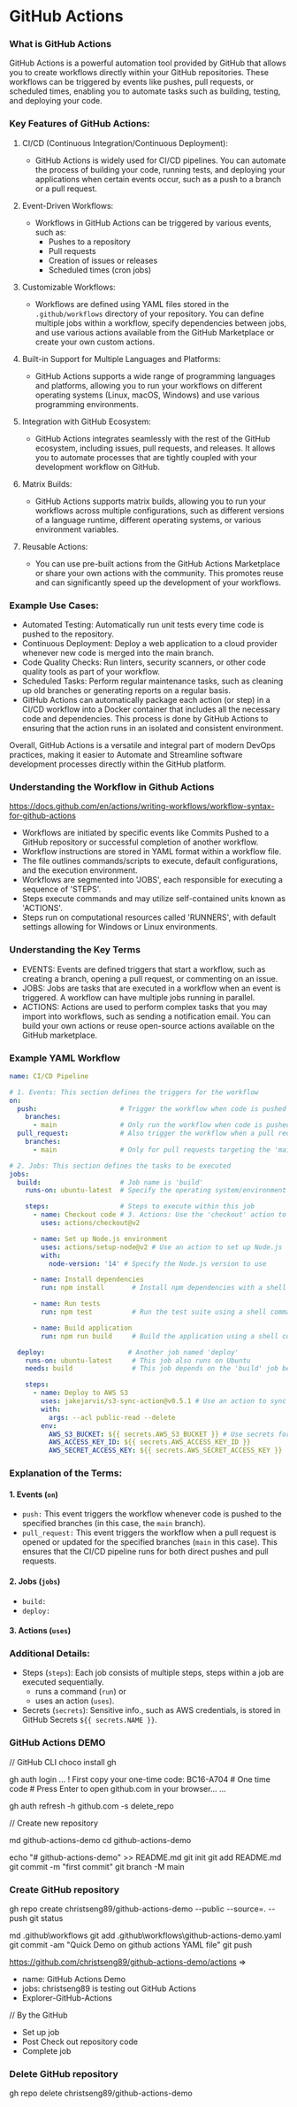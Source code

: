 # GitHub Actions

### What is GitHub Actions
GitHub Actions is a powerful automation tool provided by GitHub that allows you to create workflows directly within your GitHub repositories. These workflows can be triggered by events like pushes, pull requests, or scheduled times, enabling you to automate tasks such as building, testing, and deploying your code.

### Key Features of GitHub Actions:

1. CI/CD (Continuous Integration/Continuous Deployment):
   - GitHub Actions is widely used for CI/CD pipelines. You can automate the process of building your code, running tests, and deploying your applications when certain events occur, such as a push to a branch or a pull request.

2. Event-Driven Workflows:
   - Workflows in GitHub Actions can be triggered by various events, such as:
     - Pushes to a repository
     - Pull requests
     - Creation of issues or releases
     - Scheduled times (cron jobs)

3. Customizable Workflows:
   - Workflows are defined using YAML files stored in the `.github/workflows` directory of your repository. You can define multiple jobs within a workflow, specify dependencies between jobs, and use various actions available from the GitHub Marketplace or create your own custom actions.

4. Built-in Support for Multiple Languages and Platforms:
   - GitHub Actions supports a wide range of programming languages and platforms, allowing you to run your workflows on different operating systems (Linux, macOS, Windows) and use various programming environments.

5. Integration with GitHub Ecosystem:
   - GitHub Actions integrates seamlessly with the rest of the GitHub ecosystem, including issues, pull requests, and releases. It allows you to automate processes that are tightly coupled with your development workflow on GitHub.

6. Matrix Builds:
   - GitHub Actions supports matrix builds, allowing you to run your workflows across multiple configurations, such as different versions of a language runtime, different operating systems, or various environment variables.

7. Reusable Actions:
   - You can use pre-built actions from the GitHub Actions Marketplace or share your own actions with the community. This promotes reuse and can significantly speed up the development of your workflows.

### Example Use Cases:
- Automated Testing: Automatically run unit tests every time code is pushed to the repository.
- Continuous Deployment: Deploy a web application to a cloud provider whenever new code is merged into the main branch.
- Code Quality Checks: Run linters, security scanners, or other code quality tools as part of your workflow.
- Scheduled Tasks: Perform regular maintenance tasks, such as cleaning up old branches or generating reports on a regular basis.
- GitHub Actions can automatically package each action (or step) in a CI/CD workflow into a Docker container that includes all the necessary code and dependencies. This process is done by GitHub Actions to ensuring that the action runs in an isolated and consistent environment.

Overall, GitHub Actions is a versatile and integral part of modern DevOps practices, making it easier to Automate and Streamline software development processes directly within the GitHub platform.

### Understanding the Workflow in Github Actions
https://docs.github.com/en/actions/writing-workflows/workflow-syntax-for-github-actions

- Workflows are initiated by specific events like Commits Pushed to a GitHub repository or successful completion of another workflow.
- Workflow instructions are stored in YAML format within a workflow file.
- The file outlines commands/scripts to execute, default configurations, and the execution environment.
- Workflows are segmented into 'JOBS', each responsible for executing a sequence of 'STEPS'.
- Steps execute commands and may utilize self-contained units known as 'ACTIONS'.
- Steps run on computational resources called 'RUNNERS', with default settings allowing for Windows or Linux environments.

### Understanding the Key Terms
- EVENTS: Events are defined triggers that start a workflow, such as creating a branch, opening a pull request, or commenting on an issue.
- JOBS: Jobs are tasks that are executed in a workflow when an event is triggered. A workflow can have multiple jobs running in parallel.
- ACTIONS: Actions are used to perform complex tasks that you may import into workflows, such as sending a notification email. You can build your own actions or reuse open-source actions available on the GitHub marketplace.

### Example YAML Workflow

```yaml
name: CI/CD Pipeline

# 1. Events: This section defines the triggers for the workflow
on:
  push:                     # Trigger the workflow when code is pushed
    branches:
      - main                # Only run the workflow when code is pushed to the 'main' branch
  pull_request:             # Also trigger the workflow when a pull request is opened or updated
    branches:
      - main                # Only for pull requests targeting the 'main' branch

# 2. Jobs: This section defines the tasks to be executed
jobs:
  build:                    # Job name is 'build'
    runs-on: ubuntu-latest  # Specify the operating system/environment for this job

    steps:                  # Steps to execute within this job
      - name: Checkout code # 3. Actions: Use the 'checkout' action to pull the latest code
        uses: actions/checkout@v2

      - name: Set up Node.js environment
        uses: actions/setup-node@v2 # Use an action to set up Node.js
        with:
          node-version: '14' # Specify the Node.js version to use

      - name: Install dependencies
        run: npm install       # Install npm dependencies with a shell command

      - name: Run tests
        run: npm test          # Run the test suite using a shell command

      - name: Build application
        run: npm run build     # Build the application using a shell command

  deploy:                     # Another job named 'deploy'
    runs-on: ubuntu-latest     # This job also runs on Ubuntu
    needs: build               # This job depends on the 'build' job being successful

    steps:
      - name: Deploy to AWS S3
        uses: jakejarvis/s3-sync-action@v0.5.1 # Use an action to sync the build to an S3 bucket
        with:
          args: --acl public-read --delete
        env:
          AWS_S3_BUCKET: ${{ secrets.AWS_S3_BUCKET }} # Use secrets for sensitive data
          AWS_ACCESS_KEY_ID: ${{ secrets.AWS_ACCESS_KEY_ID }}
          AWS_SECRET_ACCESS_KEY: ${{ secrets.AWS_SECRET_ACCESS_KEY }}
```

### Explanation of the Terms:

#### 1. Events (`on`)
   - `push:` This event triggers the workflow whenever code is pushed to the specified branches (in this case, the `main` branch).
   - `pull_request:` This event triggers the workflow when a pull request is opened or updated for the specified branches (`main` in this case). This ensures that the CI/CD pipeline runs for both direct pushes and pull requests.

#### 2. Jobs (`jobs`)
   - `build:`
   - `deploy:`

#### 3. Actions (`uses`)

### Additional Details:
- Steps (`steps`): Each job consists of multiple steps, steps within a job are executed sequentially.
    - runs a command (`run`) or 
    - uses an action (`uses`). 
- Secrets (`secrets`): Sensitive info., such as AWS credentials, is stored in GitHub Secrets `${{ secrets.NAME }}`.

### GitHub Actions DEMO
// GitHub CLI
choco install gh

gh auth login
  ...
  ! First copy your one-time code: BC16-A704 # One time code #
  Press Enter to open github.com in your browser...
  ...

gh auth refresh -h github.com -s delete_repo

// Create new repository

md github-actions-demo
cd github-actions-demo

echo "# github-actions-demo" >> README.md
git init
git add README.md
git commit -m "first commit"
git branch -M main

### Create GitHub repository
gh repo create christseng89/github-actions-demo --public --source=. --push
git status

md .github\workflows
git add .github\workflows\github-actions-demo.yaml
git commit -am "Quick Demo on github actions YAML file"
git push

https://github.com/christseng89/github-actions-demo/actions =>
- name: GitHub Actions Demo
- jobs: christseng89 is testing out GitHub Actions
- Explorer-GitHub-Actions

// By the GitHub
- Set up job
- Post Check out repository code
- Complete job

### Delete GitHub repository
gh repo delete christseng89/github-actions-demo
